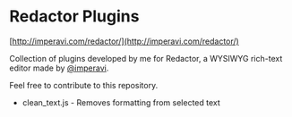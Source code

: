 Redactor Plugins
================
[http://imperavi.com/redactor/](http://imperavi.com/redactor/)

Collection of plugins developed by me for Redactor, a WYSIWYG rich-text editor made by [@imperavi](http://twitter.com/imperavi).

Feel free to contribute to this repository.

* clean_text.js - Removes formatting from selected text